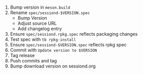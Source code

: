 1. Bump version in `meson.build`
2. Rename `spec/sessiond-$VERSION.spec`
    - Bump Version
    - Adjust source URL
    - Add changelog entry
3. Ensure `spec/sessiond.rpkg.spec` reflects packaging changes
4. Test spec with `tb rpkg-install`
5. Ensure `spec/sessiond-$VERSION.spec` reflects rpkg spec
6. Commit with `Update version to $VERSION`
7. Tag release
8. Push commits and tag
9. Bump download version on sessiond.org
